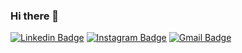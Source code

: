 ### Hi there 👋

[![Linkedin Badge](https://img.shields.io/badge/-Guilherme%20Ulbriki-005678?style=flat-square&logo=Linkedin&logoColor=white&link=https://www.linkedin.com/in/guilherme-lu%C3%ADs-ulbriki-42a922196/)](https://www.linkedin.com/in/guilherme-lu%C3%ADs-ulbriki-42a922196/) 
[![Instagram Badge](https://img.shields.io/badge/-Guilherme%20Ulbriki-3f729b?style=flat-square&logo=Instagram&logoColor=white&link=https://www.instagram.com/guilhermeulbriki/)](https://www.instagram.com/guilhermeulbriki/)
[![Gmail Badge](https://img.shields.io/badge/-guilhermeulbriki@gmail.com-ad343e?style=flat-square&logo=Gmail&logoColor=white&link=mailto:guilhermeulbriki@gmail.com)](mailto:guilhermeulbriki@gmail.com)

<!--
**guilhermeulbriki/guilhermeulbriki** is a ✨ _special_ ✨ repository because its `README.md` (this file) appears on your GitHub profile.

Here are some ideas to get you started:

- 🔭 I’m currently working on ...
- 🌱 I’m currently learning ...
- 👯 I’m looking to collaborate on ...
- 🤔 I’m looking for help with ...
- 💬 Ask me about ...
- 📫 How to reach me: ...
- 😄 Pronouns: ...
- ⚡ Fun fact: ...
-->

